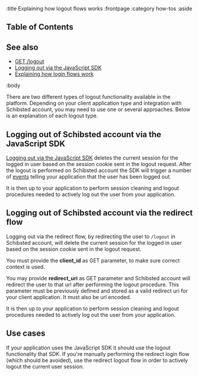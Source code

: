 :title Explaining how logout flows works
:frontpage
:category how-tos
:aside
## Table of Contents

<spid-toc></spid-toc>

## See also

- [GET /logout](/endpoints/GET/logout/)
- [Logging out via the JavaScript SDK](https://github.com/schibsted/account-sdk-browser#logging-out)
- [Explaining how login flows work](/login-flows/)

:body

There are two different types of logout functionality available in the platform. Depending on your client application 
type and integration with Schibsted account, you may need to use one or several approaches. Below is an explanation of each logout 
type.

## Logging out of Schibsted account via the JavaScript SDK
[Logging out via the JavaScript SDK](https://schibsted.github.io/account-sdk-browser/Identity.html#logout)
deletes the current session for the logged in user based on the session cookie sent
in the logout request. After the logout is performed on Schibsted account the SDK will trigger a number of
[events](https://schibsted.github.io/account-sdk-browser/Identity.html#event:logout) 
telling your application that the user has been logged out.

It is then up to your application to perform session cleaning and logout procedures needed to actively log out the user
from your application.

## Logging out of Schibsted account via the redirect flow
Logging out via the redirect flow, by redirecting the user to `/logout` in Schibsted account, will delete the current session for the 
logged in user based on the session cookie sent in the logout request.

You must provide the **client_id** as GET parameter, to make sure correct context is used.

You may provide **redirect_uri** as GET parameter and Schibsted account will redirect the user to that url after performing the logout procedure. This parameter must be previously defined and stored as a valid redirect uri for your client application. It must also be url encoded. 

It is then up to your application to perform session cleaning and logout procedures needed to actively log out the user
from your application.

## Use cases
If your application uses the JavaScript SDK it should use the logout functionality that SDK. If you're manually
performing the redirect login flow (which should be avoided), use the redirect logout flow in order to actively logout
the current user session. 
